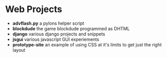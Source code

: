 # Web Projects

 * **advflash.py** a pylons helper script
 * **blockdude** the game blockdude programmed as DHTML
 * **django** various django projects and snippets
 * **jsgui** various javascript GUI experiements
 * **prototype-site** an example of using CSS at it's limits to get just the right layout
